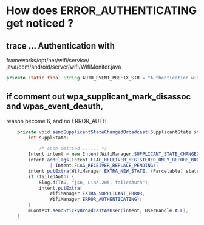 # How does ERROR_AUTHENTICATING get noticed ?

## trace ... Authentication with   

frameworks/opt/net/wifi/service/
java/com/android/server/wifi/WifiMonitor.java   

```java
private static final String AUTH_EVENT_PREFIX_STR = "Authentication with";
```
















## if comment out wpa_supplicant_mark_disassoc and wpas_event_deauth, 
reason become 6, and no ERROR_AUTH.






```java
    private void sendSupplicantStateChangedBroadcast(SupplicantState state, boolean failedAuth) {
        int supplState;

		    /* code omitted ...... */
        Intent intent = new Intent(WifiManager.SUPPLICANT_STATE_CHANGED_ACTION);
        intent.addFlags(Intent.FLAG_RECEIVER_REGISTERED_ONLY_BEFORE_BOOT
                | Intent.FLAG_RECEIVER_REPLACE_PENDING);
        intent.putExtra(WifiManager.EXTRA_NEW_STATE, (Parcelable) state);
        if (failedAuth) {
            Slog.d(TAG, "jsn, Line.205, failedAuth");
            intent.putExtra(
                WifiManager.EXTRA_SUPPLICANT_ERROR,
                WifiManager.ERROR_AUTHENTICATING);
        }
        mContext.sendStickyBroadcastAsUser(intent, UserHandle.ALL);
    }
```
